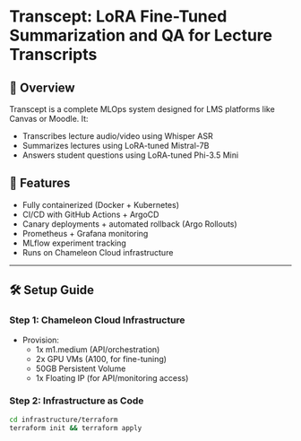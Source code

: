 # Transcept: LoRA Fine-Tuned Summarization and QA for Lecture Transcripts

## 🧠 Overview
Transcept is a complete MLOps system designed for LMS platforms like Canvas or Moodle. It:
- Transcribes lecture audio/video using Whisper ASR
- Summarizes lectures using LoRA-tuned Mistral-7B
- Answers student questions using LoRA-tuned Phi-3.5 Mini

## 🚀 Features
- Fully containerized (Docker + Kubernetes)
- CI/CD with GitHub Actions + ArgoCD
- Canary deployments + automated rollback (Argo Rollouts)
- Prometheus + Grafana monitoring
- MLflow experiment tracking
- Runs on Chameleon Cloud infrastructure

---

## 🛠️ Setup Guide

### Step 1: Chameleon Cloud Infrastructure
- Provision:
  - 1x m1.medium (API/orchestration)
  - 2x GPU VMs (A100, for fine-tuning)
  - 50GB Persistent Volume
  - 1x Floating IP (for API/monitoring access)

### Step 2: Infrastructure as Code
```bash
cd infrastructure/terraform
terraform init && terraform apply
